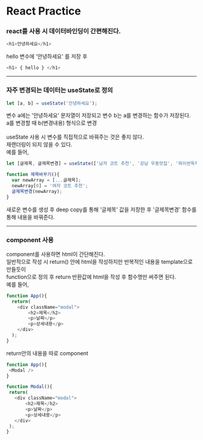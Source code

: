 # React Practice

### react를 사용 시 데이터바인딩이 간편해진다.

```javascript
<h1>안녕하세요</h1>
```

hello 변수에 '안녕하세요' 를 저장 후 

```javascript
<h1> { hello } </h1>
```

<hr>

### 자주 변경되는 데이터는 useState로 정의

```javascript
let [a, b] = useState('안녕하세요');
```

변수 a에는 '안녕하세요' 문자열이 저장되고 변수 b는 a를 변경하는 함수가 저장된다.<br>
a를 변경할 때 b(변경내용) 형식으로 변경<br><br>
useState 사용 시 변수를 직접적으로 바꿔주는 것은 좋지 않다.<br>
재랜더링이 되지 않을 수 있다.<br>
예를 들어,

```javascript
let [글제목, 글제목변경] = useState(['남자 코트 추천', '강남 우동맛집', '파이썬독학']);

function 제목바꾸기(){
  var newArray = [...글제목];
  newArray[0] = '여자 코트 추천';
  글제목변경(newArray);
}
```

새로운 변수를 생성 후 deep copy를 통해 '글제목' 값을 저장한 후 '글제목변경' 함수를 통해 내용을 바꿔준다.
<hr>

### component 사용

component를 사용하면 html이 간단해진다.<br>
일반적으로 작성 시 return() 안에 html을 작성하지만 반복적인 내용을 template으로 만들듯이<br>
function으로 정의 후 return 반환값에 html을 작성 후 함수명만 써주면 된다.<br>
예를 들어,

```javascript
function App(){
  return(
    <div className="modal">
        <h2>제목</h2>
        <p>날짜</p>
        <p>상세내용</p>
    </div>
  );
}
 ```
 
 return안의 내용을 따로 component
 
 ```javascript
 function App(){
  <Modal />
}

function Modal(){
  return(
    <div className="modal">
        <h2>제목</h2>
        <p>날짜</p>
        <p>상세내용</p>
    </div>
  );
}

